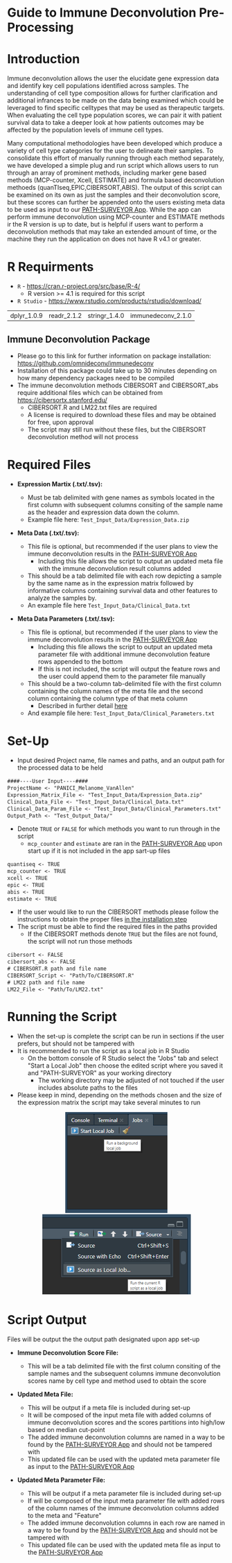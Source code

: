 # Guide to Immune Deconvolution Pre-Processing


# Introduction

Immune deconvolution allows the user the elucidate gene expression data and identify key cell populations identified across samples. The understanding of cell type composition allows for further clarification and additional infrances to be made on the data being examined which could be leveraged to find specific celltypes that may be used as therapeutic targets. When evaluating the cell type population scores, we can pair it with patient survival data to take a deeper look at how patients outcomes may be affected by the population levels of immune cell types. 

Many computational methodologies have been developed which produce a variety of cell type categories for the user to delineate their samples. To consolidate this effort of manually running through each method separately, we have developed a simple plug and run script which allows users to run through an array of prominent methods, including marker gene based methods (MCP-counter, Xcell, ESTIMATE) and formula based deconvolution methoeds (quanTIseq,EPIC,CIBERSORT,ABIS). The output of this script can be examined on its own as just the samples and their deconvolution score, but these scores can further be appended onto the users existing meta data to be used as input to our [PATH-SURVEYOR App](https://github.com/shawlab-moffitt/PATH-SURVEYOR-Suite/tree/main/2-PATH-SURVEYOR-Interactive-App). While the app can perform immune deconvolution using MCP-counter and ESTIMATE methods ir the R version is up to date, but is helpful if users want to perform a deconvolution methods that may take an extended amount of time, or the machine they run the application on does not have R v4.1 or greater.

# R Requirments

* `R` - https://cran.r-project.org/src/base/R-4/
   * R version >= 4.1 is required for this script
* `R Studio` - https://www.rstudio.com/products/rstudio/download/

|  |  |  |  |
| --- | --- | --- | --- |
| dplyr_1.0.9 | readr_2.1.2 | stringr_1.4.0 | immunedeconv_2.1.0 |

## Immune Deconvolution Package

* Please go to this link for further information on package installation: https://github.com/omnideconv/immunedeconv
* Installation of this package could take up to 30 minutes depending on how many dependency packages need to be compiled
* The immune deconvolution methods CIBERSORT and CIBERSORT_abs require additional files which can be obtained from https://cibersortx.stanford.edu/
  * CIBERSORT.R and LM22.txt files are required
  * A license is required to download these files and may be obtained for free, upon approval
  * The script may still run without these files, but the CIBERSORT deconvolution method will not process
  
# Required Files

* **Expression Martix (.txt/.tsv):**
  * Must be tab delimited with gene names as symbols located in the first column with subsequent columns consiting of the sample name as the header and expression data down the column.
  * Example file here: `Test_Input_Data/Expression_Data.zip`

* **Meta Data (.txt/.tsv):**
  * This file is optional, but recommended if the user plans to view the immune deconvolution results in the [PATH-SURVEYOR App](https://github.com/shawlab-moffitt/PATH-SURVEYOR-Suite/tree/main/2-PATH-SURVEYOR-Interactive-App)
    * Including this file allows the script to output an updated meta file with the immune deconvolution result columns added
  * This should be a tab delimited file with each row depicting a sample by the same name as in the expression matrix followed by informative columns containing survival data and other features to analyze the samples by.
  * An example file here `Test_Input_Data/Clinical_Data.txt`

* **Meta Data Parameters (.txt/.tsv):**
  * This file is optional, but recommended if the user plans to view the immune deconvolution results in the [PATH-SURVEYOR App](https://github.com/shawlab-moffitt/PATH-SURVEYOR-Suite/tree/main/2-PATH-SURVEYOR-Interactive-App)
    * Including this file allows the script to output an updated meta parameter file with additional immune deconvolution feature rows appended to the bottom
    * If this is not included, the script will output the feature rows and the user could append them to the parameter file manually
  * This should be a two-column tab-delimited file with the first column containing the column names of the meta file and the second column containing the column type of that meta column
    * Described in further detail [here](https://github.com/shawlab-moffitt/PATH-SURVEYOR-Suite/tree/main/2-PATH-SURVEYOR-Interactive-App#required-files---user-provided)
  * And example file here: `Test_Input_Data/Clinical_Parameters.txt`

# Set-Up

* Input desired Project name, file names and paths, and an output path for the processed data to be held
```{r}
####----User Input----####
ProjectName <- "PANICI_Melanome_VanAllen"
Expression_Matrix_File <- "Test_Input_Data/Expression_Data.zip"
Clinical_Data_File <- "Test_Input_Data/Clinical_Data.txt"
Clinical_Data_Param_File <- "Test_Input_Data/Clinical_Parameters.txt"
Output_Path <- "Test_Output_Data/"
```
* Denote `TRUE` or `FALSE` for which methods you want to run through in the script
  * `mcp_counter` and `estimate` are ran in the [PATH-SURVEYOR App](https://github.com/shawlab-moffitt/PATH-SURVEYOR-Suite/tree/main/2-PATH-SURVEYOR-Interactive-App) upon start up if it is not included in the app sart-up files
```{r}
quantiseq <- TRUE
mcp_counter <- TRUE
xcell <- TRUE
epic <- TRUE
abis <- TRUE
estimate <- TRUE
```
* If the user would like to run the CIBERSORT methods please follow the instructions to obtain the proper files [in the installation step](https://github.com/shawlab-moffitt/PATH-SURVEYOR-Suite/tree/main/1-Getting_Started/3-Immune_Deconvolution#immune-deconvolution-package)
* The script must be able to find the required files in the paths provided
  * If the CIBERSORT methods denote `TRUE` but the files are not found, the script will not run those methods
```{r}
cibersort <- FALSE
cibersort_abs <- FALSE
# CIBERSORT.R path and file name
CIBERSORT_Script <- "Path/To/CIBERSORT.R"
# LM22 path and file name
LM22_File <- "Path/To/LM22.txt"
```

# Running the Script

* When the set-up is complete the script can be run in sections if the user prefers, but should not be tampered with
* It is recommended to run the script as a local job in R Studio
  * On the bottom console of R Studio select the "Jobs" tab and select "Start a Local Job" then choose the edited script where you saved it and "PATH-SURVEYOR" as your working directory
    * The working directory may be adjusted of not touched if the user includes absolute paths to the files
* Please keep in mind, depending on the methods chosen and the size of the expression matrix the script may take several minutes to run
<p align="center">
  <img src="https://github.com/shawlab-moffitt/DRPPM-PATH-SURVEIOR-Pipeline/blob/main/Workflow_Picture/RStudio_LocalJob1.PNG?raw=true"/>
  <img src="https://github.com/shawlab-moffitt/DRPPM-PATH-SURVEIOR-Pipeline/blob/main/Workflow_Picture/RStudio_LocalJob2.PNG?raw=true"/>
</p>

# Script Output

Files will be output the the output path designated upon app set-up

* **Immune Deconvolution Score File:**
  * This will be a tab delimited file with the first column consiting of the sample names and the subsequent columns immune deconvolution scores name by cell type and method used to obtain the score

* **Updated Meta File:**
  * This will be output if a meta file is included during set-up
  * It will be composed of the input meta file with added columns of immune deconvolution scores and the scores partitions into high/low based on median cut-point
  * The added immune deconvolution columns are named in a way to be found by the [PATH-SURVEYOR App](https://github.com/shawlab-moffitt/PATH-SURVEYOR-Suite/tree/main/2-PATH-SURVEYOR-Interactive-App) and should not be tampered with
  * This updated file can be used with the updated meta parameter file as input to the [PATH-SURVEYOR App](https://github.com/shawlab-moffitt/PATH-SURVEYOR-Suite/tree/main/2-PATH-SURVEYOR-Interactive-App)

* **Updated Meta Parameter File:**
  * This will be output if a meta parameter file is included during set-up
  * If will be composed of the input meta parameter file with added rows of the column names of the immune deconvolution columns added to the meta and "Feature"
  * The added immune deconvolution columns in each row are named in a way to be found by the [PATH-SURVEYOR App](https://github.com/shawlab-moffitt/PATH-SURVEYOR-Suite/tree/main/2-PATH-SURVEYOR-Interactive-App) and should not be tampered with
  * This updated file can be used with the updated meta file as input to the [PATH-SURVEYOR App](https://github.com/shawlab-moffitt/PATH-SURVEYOR-Suite/tree/main/2-PATH-SURVEYOR-Interactive-App)


